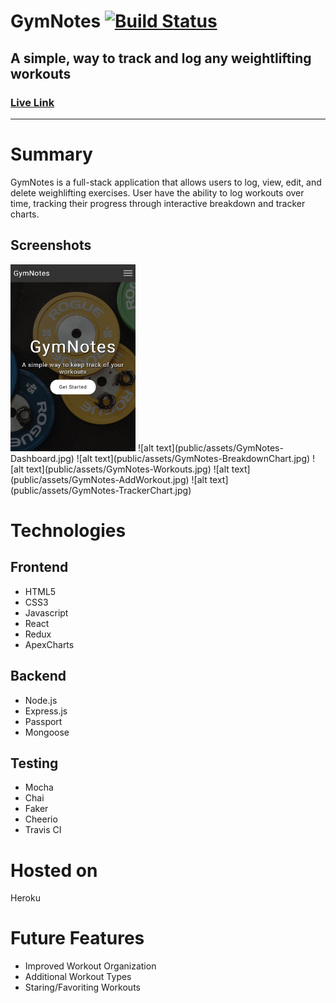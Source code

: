 GymNotes [![Build Status](https://travis-ci.org/drewlara/GymNotes.svg?branch=master)](https://travis-ci.org/drewlara/GymNotes)
====

A simple, way to track and log any weightlifting workouts
--------------------------------------

### [Live Link](https://gymnotes.herokuapp.com/) 
--------------------------------------------

Summary
=======
GymNotes is a full-stack application that allows users to log, view, edit, and delete weighlifting exercises. User have the ability to log workouts over time, tracking their progress through interactive breakdown and tracker charts. 

Screenshots
-----------
<img src="public/assets/GymNotes-Landing.jpg" width="200" />
![alt text](public/assets/GymNotes-Dashboard.jpg)
![alt text](public/assets/GymNotes-BreakdownChart.jpg)
![alt text](public/assets/GymNotes-Workouts.jpg)
![alt text](public/assets/GymNotes-AddWorkout.jpg)
![alt text](public/assets/GymNotes-TrackerChart.jpg)

# Technologies

## Frontend
  * HTML5
  * CSS3
  * Javascript
  * React
  * Redux
  * ApexCharts

## Backend
  * Node.js
  * Express.js
  * Passport
  * Mongoose

## Testing
  * Mocha
  * Chai
  * Faker
  * Cheerio
  * Travis CI

# Hosted on
  Heroku

# Future Features
 * Improved Workout Organization
 * Additional Workout Types
 * Staring/Favoriting Workouts
